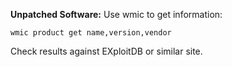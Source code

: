 **Unpatched Software:**
Use wmic to get information:

```
wmic product get name,version,vendor
```

Check results against EXploitDB or similar site.
